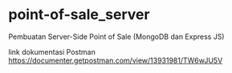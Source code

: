 # point-of-sale_server
Pembuatan Server-Side Point of Sale (MongoDB dan Express JS)

link dokumentasi Postman
https://documenter.getpostman.com/view/13931981/TW6wJU5V
